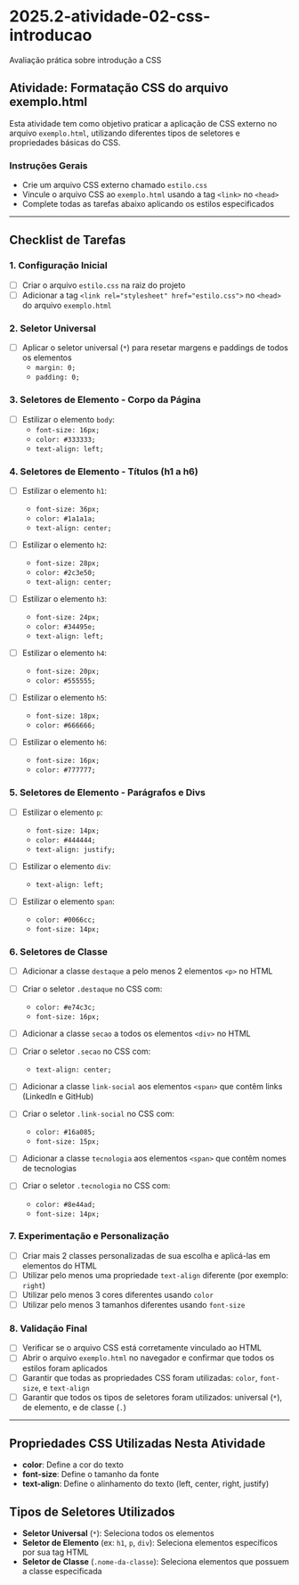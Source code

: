 # 2025.2-atividade-02-css-introducao
Avaliação prática sobre introdução a CSS

## Atividade: Formatação CSS do arquivo exemplo.html

Esta atividade tem como objetivo praticar a aplicação de CSS externo no arquivo `exemplo.html`, utilizando diferentes tipos de seletores e propriedades básicas do CSS.

### Instruções Gerais
- Crie um arquivo CSS externo chamado `estilo.css`
- Vincule o arquivo CSS ao `exemplo.html` usando a tag `<link>` no `<head>`
- Complete todas as tarefas abaixo aplicando os estilos especificados

---

## Checklist de Tarefas

### 1. Configuração Inicial
- [ ] Criar o arquivo `estilo.css` na raiz do projeto
- [ ] Adicionar a tag `<link rel="stylesheet" href="estilo.css">` no `<head>` do arquivo `exemplo.html`

### 2. Seletor Universal
- [ ] Aplicar o seletor universal (`*`) para resetar margens e paddings de todos os elementos
  - `margin: 0;`
  - `padding: 0;`

### 3. Seletores de Elemento - Corpo da Página
- [ ] Estilizar o elemento `body`:
  - `font-size: 16px;`
  - `color: #333333;`
  - `text-align: left;`

### 4. Seletores de Elemento - Títulos (h1 a h6)
- [ ] Estilizar o elemento `h1`:
  - `font-size: 36px;`
  - `color: #1a1a1a;`
  - `text-align: center;`

- [ ] Estilizar o elemento `h2`:
  - `font-size: 28px;`
  - `color: #2c3e50;`
  - `text-align: center;`

- [ ] Estilizar o elemento `h3`:
  - `font-size: 24px;`
  - `color: #34495e;`
  - `text-align: left;`

- [ ] Estilizar o elemento `h4`:
  - `font-size: 20px;`
  - `color: #555555;`

- [ ] Estilizar o elemento `h5`:
  - `font-size: 18px;`
  - `color: #666666;`

- [ ] Estilizar o elemento `h6`:
  - `font-size: 16px;`
  - `color: #777777;`

### 5. Seletores de Elemento - Parágrafos e Divs
- [ ] Estilizar o elemento `p`:
  - `font-size: 14px;`
  - `color: #444444;`
  - `text-align: justify;`

- [ ] Estilizar o elemento `div`:
  - `text-align: left;`

- [ ] Estilizar o elemento `span`:
  - `color: #0066cc;`
  - `font-size: 14px;`

### 6. Seletores de Classe
- [ ] Adicionar a classe `destaque` a pelo menos 2 elementos `<p>` no HTML
- [ ] Criar o seletor `.destaque` no CSS com:
  - `color: #e74c3c;`
  - `font-size: 16px;`

- [ ] Adicionar a classe `secao` a todos os elementos `<div>` no HTML
- [ ] Criar o seletor `.secao` no CSS com:
  - `text-align: center;`

- [ ] Adicionar a classe `link-social` aos elementos `<span>` que contêm links (LinkedIn e GitHub)
- [ ] Criar o seletor `.link-social` no CSS com:
  - `color: #16a085;`
  - `font-size: 15px;`

- [ ] Adicionar a classe `tecnologia` aos elementos `<span>` que contêm nomes de tecnologias
- [ ] Criar o seletor `.tecnologia` no CSS com:
  - `color: #8e44ad;`
  - `font-size: 14px;`

### 7. Experimentação e Personalização
- [ ] Criar mais 2 classes personalizadas de sua escolha e aplicá-las em elementos do HTML
- [ ] Utilizar pelo menos uma propriedade `text-align` diferente (por exemplo: `right`)
- [ ] Utilizar pelo menos 3 cores diferentes usando `color`
- [ ] Utilizar pelo menos 3 tamanhos diferentes usando `font-size`

### 8. Validação Final
- [ ] Verificar se o arquivo CSS está corretamente vinculado ao HTML
- [ ] Abrir o arquivo `exemplo.html` no navegador e confirmar que todos os estilos foram aplicados
- [ ] Garantir que todas as propriedades CSS foram utilizadas: `color`, `font-size`, e `text-align`
- [ ] Garantir que todos os tipos de seletores foram utilizados: universal (`*`), de elemento, e de classe (`.`)

---

## Propriedades CSS Utilizadas Nesta Atividade

- **color**: Define a cor do texto
- **font-size**: Define o tamanho da fonte
- **text-align**: Define o alinhamento do texto (left, center, right, justify)

## Tipos de Seletores Utilizados

- **Seletor Universal** (`*`): Seleciona todos os elementos
- **Seletor de Elemento** (ex: `h1`, `p`, `div`): Seleciona elementos específicos por sua tag HTML
- **Seletor de Classe** (`.nome-da-classe`): Seleciona elementos que possuem a classe especificada
